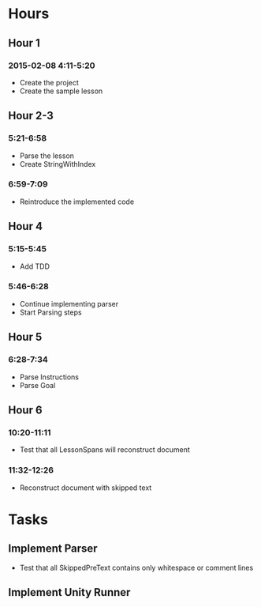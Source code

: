 # Hours

## Hour 1

### 2015-02-08 4:11-5:20

- Create the project
- Create the sample lesson

## Hour 2-3

### 5:21-6:58

- Parse the lesson
- Create StringWithIndex

### 6:59-7:09

- Reintroduce the implemented code

## Hour 4

### 5:15-5:45

- Add TDD

### 5:46-6:28

- Continue implementing parser
- Start Parsing steps

## Hour 5

### 6:28-7:34

- Parse Instructions
- Parse Goal

## Hour 6

### 10:20-11:11

- Test that all LessonSpans will reconstruct document

### 11:32-12:26

- Reconstruct document with skipped text

# Tasks


## Implement Parser

- Test that all SkippedPreText contains only whitespace or comment lines

## Implement Unity Runner

